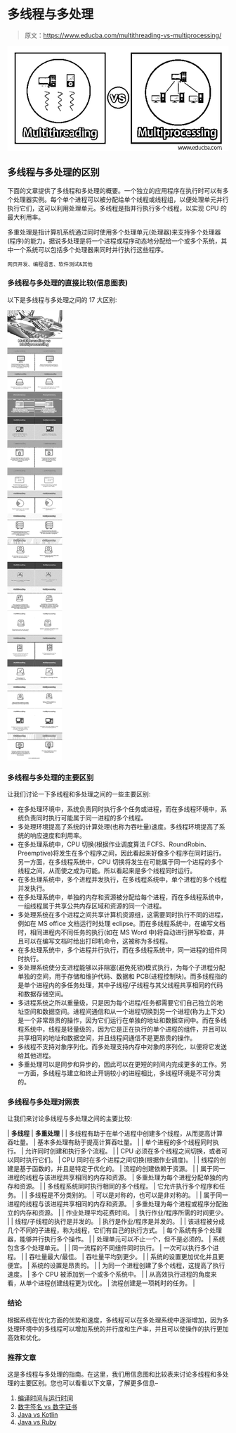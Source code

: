 # 多线程与多处理

> 原文：<https://www.educba.com/multithreading-vs-multiprocessing/>

![Multithreading vs Multiprocessing](img/d6d0234d5a4853469ad02b1d466f8023.png)



## 多线程与多处理的区别

下面的文章提供了多线程和多处理的概要。一个独立的应用程序在执行时可以有多个处理器实例。每个单个进程可以被分配给单个线程或线程组，以便处理单元并行执行它们，这可以利用处理单元。多线程是指并行执行多个线程，以实现 CPU 的最大利用率。

多重处理是指计算机系统通过同时使用多个处理单元(处理器)来支持多个处理器(程序)的能力。据说多处理是将一个进程或程序动态地分配给一个或多个系统，其中一个系统可以包括多个处理器来同时并行执行这些程序。

<small>网页开发、编程语言、软件测试&其他</small>

### 多线程与多处理的直接比较(信息图表)

以下是多线程与多处理之间的 17 大区别:

![Multithreading-vs-Multiprocessing-info](img/85b6982718f064b6a70549a185257d55.png)



### 多线程与多处理的主要区别

让我们讨论一下多线程和多处理之间的一些主要区别:

*   在多处理环境中，系统负责同时执行多个任务或进程，而在多线程环境中，系统负责同时执行可能属于同一进程的多个线程。
*   多处理环境提高了系统的计算处理(也称为吞吐量)速度。多线程环境提高了系统的响应速度和利用率。
*   在多处理系统中，CPU 切换(根据作业调度算法 FCFS、RoundRobin、Preemptive)将发生在多个程序之间，因此看起来好像多个程序在同时运行。另一方面，在多线程系统中，CPU 切换将发生在可能属于同一个进程的多个线程之间，从而使之成为可能。所以看起来是多个线程同时运行。
*   在多处理系统中，多个进程并发执行，在多线程系统中，单个进程的多个线程并发执行。
*   在多处理系统中，单独的内存和资源被分配给每个进程，而在多线程系统中，一组线程属于共享公共内存区域和资源的同一个进程。
*   多处理系统在多个进程之间共享计算机资源组，这需要同时执行不同的进程，例如在 MS office 文档运行时处理 eclipse。而在多线程系统中，在编写文档时，相同进程内不同任务的执行(如在 MS Word 中)将自动进行拼写检查，并且可以在编写文档时给出打印机命令，这被称为多线程。
*   在多处理系统中，多个进程并行执行，而在多线程系统中，同一进程的组件同时执行。
*   多处理系统使分支进程能够以非阻塞(避免死锁)模式执行，为每个子进程分配单独的空间，用于存储和维护代码、数据和 PCB(进程控制块)。而多线程指的是单个进程内的多任务处理，其中子线程/子线程与其父线程共享相同的代码和数据存储空间。
*   多进程系统之所以重量级，只是因为每个进程/任务都需要它们自己独立的地址空间和数据空间。进程间通信和从一个进程切换到另一个进程(称为上下文)是一个非常昂贵的操作，因为它们运行在单独的地址和数据空间中。而在多线程系统中，线程是轻量级的，因为它是正在执行的单个进程的组件，并且可以共享相同的地址和数据空间，并且线程间通信不是更昂贵的操作。
*   多线程不支持对象序列化。而多处理支持内存中对象的序列化，以便将它发送给其他进程。
*   多重处理可以是同步和异步的，因此可以在更短的时间内完成更多的工作。另一方面，多线程与建立和终止开销较小的进程相比，多线程环境是不可分类的。

### 多线程与多处理对照表

让我们来讨论多线程与多处理之间的主要比较:

| **多线程** | **多重处理** |
| 多线程有助于在单个进程中创建多个线程，从而提高计算吞吐量。 | 基本多处理有助于提高计算吞吐量。 |
| 单个进程的多个线程同时执行。 | 允许同时创建和执行多个流程。 |
| CPU 必须在多个线程之间切换，或者可以同时执行它们。 | CPU 同时在多个进程之间切换(根据作业调度)。 |
| 线程的创建是基于函数的，并且是特定于优化的。 | 流程的创建依赖于资源。 |
| 属于同一进程的线程与该进程共享相同的内存和资源。 | 多重处理为每个进程分配单独的内存和资源。 |
| 多线程系统同时执行相同的多个线程。 | 它允许执行多个程序和任务。 |
| 多线程是不分类别的。 | 可以是对称的，也可以是非对称的。 |
| 属于同一进程的线程与该进程共享相同的内存和资源。 | 多重处理为每个进程或程序分配独立的内存和资源。 |
| 作业处理平均花费时间。 | 执行作业/程序所需的时间更少。 |
| 线程/子线程的执行是并发的。 | 执行是作业/程序是并发的。 |
| 该进程被分成几个不同的子进程，称为线程，它们有自己的执行方式。 | 每个系统有多个处理器，能够并行执行多个操作。 |
| 处理单元可以不止一个，但不是必须的。 | 系统包含多个处理单元。 |
| 同一流程的不同组件同时执行。 | 一次可以执行多个进程。 |
| 吞吐量最大/最佳。 | 吞吐量平均到更少。 |
| 系统的设置更加优化并且更便宜。 | 系统的设置是昂贵的。 |
| 为同一个进程创建了多个线程，这提高了执行速度。 | 多个 CPU 被添加到一个或多个系统中。 |
| 从高效执行进程的角度来看，从单个进程创建线程更为优化。 | 流程创建是一项耗时的任务。 |

### 结论

根据系统在优化方面的优势和速度，多线程可以在多处理系统中逐渐增加，因为多处理环境中的多线程可以增加系统的并行度和生产率，并且可以使操作的执行更加高效和优化。

### 推荐文章

这是多线程与多处理的指南。在这里，我们用信息图和比较表来讨论多线程和多处理的主要区别。您也可以看看以下文章，了解更多信息–

1.  [编译时间与运行时间](https://www.educba.com/compile-time-vs-runtime/)
2.  [数字签名 vs 数字证书](https://www.educba.com/digital-signature-vs-digital-certificate/)
3.  [Java vs Kotlin](https://www.educba.com/java-vs-kotlin/)
4.  [Java vs Ruby](https://www.educba.com/java-vs-ruby/)





